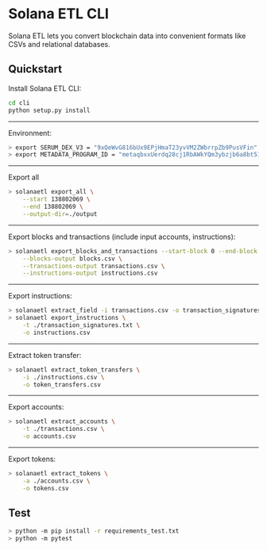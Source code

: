 # Solana ETL CLI

Solana ETL lets you convert blockchain data into convenient formats like CSVs and relational databases.

## Quickstart

Install Solana ETL CLI:

```bash
cd cli
python setup.py install
```

---
Environment:

```bash
> export SERUM_DEX_V3 = "9xQeWvG816bUx9EPjHmaT23yvVM2ZWbrrpZb9PusVFin"
> export METADATA_PROGRAM_ID = "metaqbxxUerdq28cj1RbAWkYQm3ybzjb6a8bt518x1s"
```

---

Export all

```bash
> solanaetl export_all \
    --start 138802069 \
    --end 138802069 \
    --output-dir=./output
```

---

Export blocks and transactions (include input accounts, instructions):

```bash
> solanaetl export_blocks_and_transactions --start-block 0 --end-block 500000 \
    --blocks-output blocks.csv \
    --transactions-output transactions.csv \
    --instructions-output instructions.csv
```

---

Export instructions:

```bash
> solanaetl extract_field -i transactions.csv -o transaction_signatures.txt -f signature
> solanaetl export_instructions \
    -t ./transaction_signatures.txt \
    -o instructions.csv
```

---

Extract token transfer:

```bash
> solanaetl extract_token_transfers \
    -i ./instructions.csv \
    -o token_transfers.csv
```

---

Export accounts:

```bash
> solanaetl extract_accounts \
    -t ./transactions.csv \
    -o accounts.csv
```

---

Export tokens:

```bash
> solanaetl extract_tokens \
    -a ./accounts.csv \
    -o tokens.csv
```

## Test

```bash
> python -m pip install -r requirements_test.txt
> python -m pytest
```
